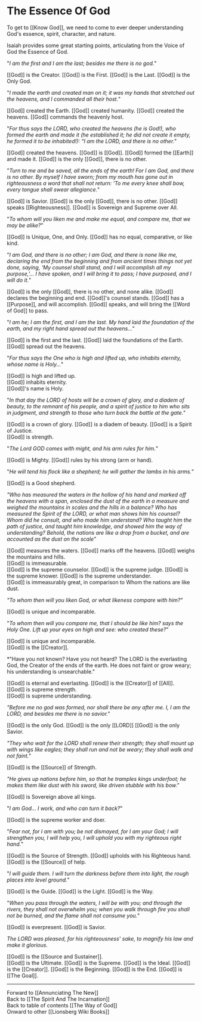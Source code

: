 # The Essence Of God

To get to [[Know God]], we need to come to ever deeper understanding God's essence, spirit, character, and nature. 

Isaiah provides some great starting points, articulating from the Voice of God the Essence of God. 

"*I am the first and I am the last;
besides me there is no god.*"

[[God]] is the Creator. 
[[God]] is the First. 
[[God]] is the Last. 
[[God]] is the Only God. 

"*I made the earth and created man on it;
it was my hands that stretched out the heavens,
and I commanded all their host.*"

[[God]] created the Earth. 
[[God]] created humanity. 
[[God]] created the heavens. 
[[God]] commands the heavenly host. 

"*For thus says the LORD, who created the heavens
(he is God!), who formed the earth and made it
(he established it; he did not create it empty,
he formed it to be inhabited!):
“I am the LORD, and there is no other.*"

[[God]] created the heavens. 
[[God]] is [[God]]. 
[[God]] formed the [[Earth]] and made it. 
[[God]] is the only [[God]], there is no other. 

"*Turn to me and be saved, all the ends of the earth!
For I am God, and there is no other.
By myself I have sworn;
from my mouth has gone out in righteousness
a word that shall not return:
‘To me every knee shall bow,
every tongue shall swear allegiance.*"

[[God]] is Savior. 
[[God]] is the only [[God]], there is no other. 
[[God]] speaks [[Righteousness]]. 
[[God]] is Sovereign and Supreme over All. 

"*To whom will you liken me and make me equal,
and compare me, that we may be alike?*"

[[God]] is Unique, One, and Only. 
[[God]] has no equal, comparative, or like kind. 

"*I am God, and there is no other;
I am God, and there is none like me,
declaring the end from the beginning
and from ancient times things not yet done,
saying, ‘My counsel shall stand,
and I will accomplish all my purpose,’...
I have spoken, and I will bring it to pass;
I have purposed, and I will do it.*"

[[God]] is the only [[God]], there is no other, and none alike. 
[[God]] declares the beginning and end. 
[[God]]'s counsel stands. 
[[God]] has a [[Purpose]], and will accomplish. 
[[God]] speaks, and will bring the [[Word of God]] to pass. 

"*I am he; I am the first, and I am the last.
My hand laid the foundation of the earth,
and my right hand spread out the heavens...*"

[[God]] is the first and the last. 
[[God]] laid the foundations of the Earth. 
[[God]] spread out the heavens.  

"*For thus says the One who is high and lifted up,
who inhabits eternity, whose name is Holy...*"

[[God]] is high and lifted up.  
[[God]] inhabits eternity.  
[[God]]'s name is Holy.  

"*In that day the LORD of hosts will be a crown of glory,
and a diadem of beauty, to the remnant of his people,
and a spirit of justice to him who sits in judgment,
and strength to those who turn back the battle at the gate.*"

[[God]] is a crown of glory. 
[[God]] is a diadem of beauty. 
[[God]] is a Spirit of Justice.  
[[God]] is strength. 

"*The Lord GOD comes with might, and his arm rules for him.*"

[[God]] is Mighty. 
[[God]] rules by his strong (arm or hand). 

"*He will tend his flock like a shepherd; he will gather the lambs in his arms.*"

[[God]] is a Good shepherd. 

*"Who has measured the waters in the hollow of his hand
and marked off the heavens with a span,
enclosed the dust of the earth in a measure
and weighed the mountains in scales
and the hills in a balance?
Who has measured the Spirit of the LORD,
or what man shows him his counsel?
Whom did he consult,
and who made him understand?
Who taught him the path of justice,
and taught him knowledge,
and showed him the way of understanding?
Behold, the nations are like a drop from a bucket,
and are accounted as the dust on the scale"*

[[God]] measures the waters. 
[[God]] marks off the heavens. 
[[God]] weighs the mountains and hills.  
[[God]] is immeasurable.  
[[God]] is the supreme counselor. 
[[God]] is the supreme judge. 
[[God]] is the supreme knower. 
[[God]] is the supreme understander.  
[[God]] is immeasurably great, in comparison to Whom the nations are like dust.  

*"To whom then will you liken God, or what likeness compare with him?"*

[[God]] is unique and incomparable.  

"*To whom then will you compare me,
that I should be like him? says the Holy One.
Lift up your eyes on high and see:
who created these?*"

[[God]] is unique and incomparable.  
[[God]] is the [[Creator]]. 

*"Have you not known? Have you not heard?
The LORD is the everlasting God,
the Creator of the ends of the earth.
He does not faint or grow weary;
his understanding is unsearchable."

[[God]] is eternal and everlasting. 
[[God]] is the [[Creator]] of [[All]].  
[[God]] is supreme strength.  
[[God]] is supreme understanding.  

*"Before me no god was formed,
nor shall there be any after me.
I, I am the LORD,
and besides me there is no savior."*

[[God]] is the only God. 
[[God]] is the only [[LORD]]
[[God]] is the only Savior. 

*"They who wait for the LORD shall renew their strength;
they shall mount up with wings like eagles;
they shall run and not be weary;
they shall walk and not faint."*

[[God]] is the [[Source]] of Strength. 

*"He gives up nations before him,
so that he tramples kings underfoot;
he makes them like dust with his sword,
like driven stubble with his bow."*

[[God]] is Sovereign above all kings. 

"*I am God... I work, and who can turn it back?*"

[[God]] is the supreme worker and doer. 

"*Fear not, for I am with you;
be not dismayed, for I am your God;
I will strengthen you, I will help you,
I will uphold you with my righteous right hand.*"

[[God]] is the Source of Strength. 
[[God]] upholds with his Righteous hand. 
[[God]] is the [[Source]] of help. 

"*I will guide them. I will turn the darkness before them into light,
the rough places into level ground.*"

[[God]] is the Guide. 
[[God]] is the Light. 
[[God]] is the Way. 

"*When you pass through the waters, I will be with you;
and through the rivers, they shall not overwhelm you;
when you walk through fire you shall not be burned,
and the flame shall not consume you.*"

[[God]] is everpresent. 
[[God]] is Savior. 

*The LORD was pleased, for his righteousness' sake,
to magnify his law and make it glorious.*

[[God]] is the [[Source and Sustainer]].  
[[God]] is the Ultimate. 
[[God]] is the Supreme. 
[[God]] is the Ideal. 
[[God]] is the [[Creator]]. 
[[God]] is the Beginning. 
[[God]] is the End. 
[[God]] is [[The Goal]]. 

___

Forward to [[Annunciating The New]]  
Back to [[The Spirit And The Incarnation]]  
Back to table of contents [[The Way of God]]  
Onward to other [[Lionsberg Wiki Books]]  
